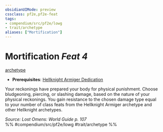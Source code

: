```yaml
---
obsidianUIMode: preview
cssclass: pf2e,pf2e-feat
tags:
- compendium/src/pf2e/lowg
- trait/archetype
aliases: ["Mortification"]
---
```

# Mortification  *Feat 4*  
[archetype](archetype.md "Archetype Feat Trait")  

- **Prerequisites**: [Hellknight Armiger Dedication](hellknight-armiger-dedication-lowg.md)

Your reckonings have prepared your body for physical punishment. Choose bludgeoning, piercing, or slashing damage, based on the nature of your physical reckonings. You gain resistance to the chosen damage type equal to your number of class feats from the Hellknight Armiger archetype and other Hellknight archetypes.

*Source: Lost Omens: World Guide p. 107*  
%% #compendium/src/pf2e/lowg #trait/archetype %%